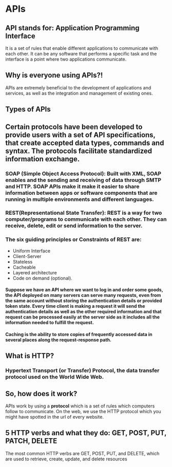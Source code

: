 # APIs

## API stands for: Application Programming Interface

It is a set of rules that enable different applications to communicate with each other. It can be any software that performs a specific task and the interface is a point where two applications communicate.

## Why is everyone using APIs?!

APIs are extremely beneficial to the development of applications and services, as well as the integration and management of existing ones.

## Types of APIs

## Certain protocols have been developed to provide users with a set of API **specifications**, that create accepted data types, commands and syntax. The protocols facilitate standardized information exchange.
### SOAP (Simple Object Access Protocol): Built with XML, SOAP enables and the sending and receiving of data through SMTP and HTTP. SOAP APIs make it make it easier to share information between apps or software components that are running in multiple environments and different languages.

### REST(Representational State Transfer): REST is a way for two computer/programs to communicate with each other. They can receive, delete, edit or send information to the server. 
### The six guiding principles or Constraints of REST are:

* Uniform Interface
* Client-Server
* Stateless
* Cacheable
* Layered architecture
* Code on demand (optional).

#### Suppose we have an API where we want to log in and order some goods, the API deployed on many servers can serve many requests, even from the same account without storing the authentication details or provided token state. Every time client is making a request it will send the authentication details as well as the other required information and that request can be processed easily at the server side as it includes all the information needed to fulfill the request.

#### Caching is the ability to store copies of frequently accessed data in several places along the request-response path.

## What is **HTTP**?

### Hypertext Transport (or Transfer) Protocol, the data transfer protocol used on the World Wide Web. 

## So, how does it work? 

APIs work by using a **protocol** which is a set of rules which computers follow to communicate. On the web, we use the HTTP protocol which you might have spotted in the url of every website.

## 5 HTTP verbs and what they do: GET, POST, PUT, PATCH, DELETE

The most common HTTP verbs are GET, POST, PUT, and DELETE, which are used to retrieve, create, update, and delete resources

